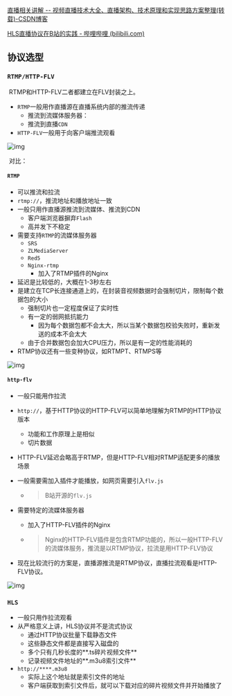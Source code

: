[直播相关讲解 -- 视频直播技术大全、直播架构、技术原理和实现思路方案整理(转载)-CSDN博客](https://blog.csdn.net/weixin_46932303/article/details/121581351)

[HLS直播协议在B站的实践 - 哔哩哔哩 (bilibili.com)](https://www.bilibili.com/read/cv18179472/)



## 协议选型

### `RTMP/HTTP-FLV`

​		RTMP和HTTP-FLV二者都建立在FLV封装之上。

- `RTMP`一般用作直播源在直播系统内部的推流传递
  - 推流到流媒体服务器：
  - 推流到直播`CDN`
- `HTTP-FLV`一般用于向客户端推流观看

![img](https://pics2.baidu.com/feed/79f0f736afc37931d93673e7a7b7ad4942a91125.jpeg@f_auto?token=5769d0830d1dc1ab0599e1b1ab775b74)

​		对比：

#### `RTMP`

- 可以推流和拉流
- `rtmp://`，推流地址和播放地址一致
- 一般只用作直播源推流到流媒体、推流到CDN
  - 客户端浏览器摒弃`Flash`
  - 高并发下不稳定
- 需要支持`RTMP`的流媒体服务器
  - `SRS`
  -  `ZLMediaServer `
  - `Red5`
  - `Nginx-rtmp`
    - 加入了RTMP插件的Nginx
- 延迟是比较低的，大概在1-3秒左右
- 是建立在TCP长连接通道上的，在封装音视频数据时会强制切片，限制每个数据包的大小
  - 强制切片也一定程度保证了实时性
  - 有一定的弱网抵抗能力
    - 因为每个数据包都不会太大，所以当某个数据包校验失败时，重新发送的成本不会太大
  - 由于合并数据包会加大CPU压力，所以是有一定的性能消耗的
- RTMP协议还有一些变种协议，如RTMPT、RTMPS等

![img](https://pics5.baidu.com/feed/54fbb2fb43166d22464ce8c40b5013fb9052d222.jpeg@f_auto?token=37f1815829b008477c522b823d5d6e59)

#### `http-flv`

- 一般只能用作拉流

- `http://`，基于HTTP协议的HTTP-FLV可以简单地理解为RTMP的HTTP协议版本

  - 功能和工作原理上是相似
  - 切片数据

-  HTTP-FLV延迟会略高于RTMP，但是HTTP-FLV相对RTMP适配更多的播放场景

- 一般需要需加入插件才能播放，如网页需要引入`flv.js`

  - > B站开源的`flv.js`

- 需要特定的流媒体服务器

  - 加入了HTTP-FLV插件的Nginx

  - > Nginx的HTTP-FLV插件是包含RTMP功能的，所以一般HTTP-FLV的流媒体服务，推流是以RTMP协议，拉流是用HTTP-FLV协议

- 现在比较流行的方案是，直播源推流是RTMP协议，直播拉流观看是HTTP-FLV协议。

![img](https://pics6.baidu.com/feed/267f9e2f070828386bbed00eeaeab30d4d08f1fc.jpeg@f_auto?token=d62fca0268226ecc560fea58b2bf37ea)



### `HLS`

- 一般只用作拉流观看
- 从严格意义上讲，HLS协议并不是流式协议
  - 通过HTTP协议批量下载静态文件
  - 这些静态文件都是直接写入磁盘的
  - 多个只有几秒长度的**.ts碎片视频文件**
  - 记录视频文件地址的**.m3u8索引文件**
- `http://****.m3u8`
  - 实际上这个地址就是索引文件的地址
  - 客户端获取到索引文件后，就可以下载对应的碎片视频文件并开始播放了